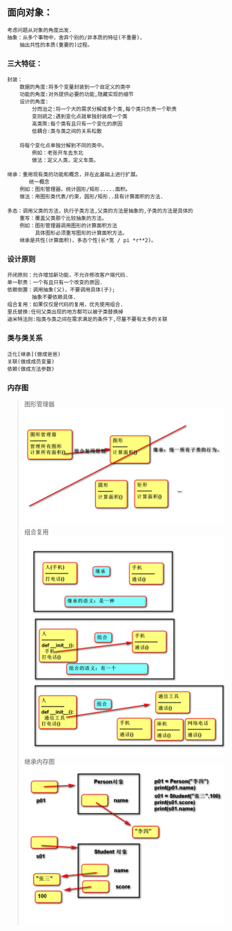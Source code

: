 
## 面向对象：
    考虑问题从对象的角度出发.
    抽象：从多个事物中，舍弃个别的/非本质的特征(不重要)，
        抽出共性的本质(重要的)过程。

### 三大特征：
    封装：
        数据的角度:将多个变量封装到一个自定义的类中
        功能的角度:对外提供必要的功能,隐藏实现的细节
        设计的角度:
            分而治之:将一个大的需求分解成多个类,每个类只负责一个职责
            变则疏之:遇到变化点就单独封装成一个类
            高类聚:每个类有且只有一个变化的原因
            低耦合:类与类之间的关系松散

        将每个变化点单独分解到不同的类中。
            例如：老张开车去东北
            做法：定义人类，定义车类。

    继承：重用现有类的功能和概念，并在此基础上进行扩展。
           统一概念
        例如：图形管理器，统计圆形/矩形.....面积。
        做法：用图形类代表/约束，圆形/矩形..具有计算面积的方法.

    多态：调用父类的方法，执行子类方法,父类的方法是抽象的,子类的方法是具体的
        重写：覆盖父类那个比较抽象的方法。
        例如：图形管理器调用图形的计算面积方法
             具体图形必须重写图形的计算面积方法。
        继承是共性(计算面积)，多态个性(长*宽 / pi *r**2)。

### 设计原则
    开闭原则：允许增加新功能，不允许修改客户端代码.
    单一职责：一个有且只有一个改变的原因.
    依赖倒置：调用抽象(父)，不要调用具体(子);
            抽象不要依赖具体.
    组合复用：如果仅仅是代码的复用，优先使用组合.
    里氏替换:任何父类出现的地方都可以被子类替换掉
    迪米特法则:指类与类之间在需求满足的条件下,尽量不要有太多的关联

### 类与类关系
    泛化[继承](做成爸爸)
    关联(做成成员变量)
    依赖(做成方法参数)

### 内存图
>图形管理器
![](../day13/图形管理器.jpg "图形管理器")
>组合复用
![](../day13/组合复用.jpg "组合复用")
>继承内存图
![](../day13/继承内存图.jpg "继承内存图")
